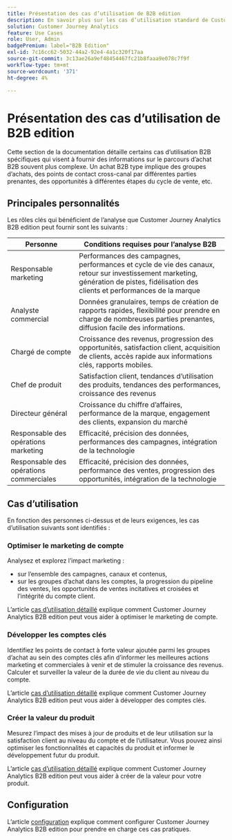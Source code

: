 ```yaml
---
title: Présentation des cas d’utilisation de B2B edition
description: En savoir plus sur les cas d’utilisation standard de Customer Journey Analytics B2B edition
solution: Customer Journey Analytics
feature: Use Cases
role: User, Admin
badgePremium: label="B2B Edition"
exl-id: 7c16cc62-5032-44a2-92e4-4a1c320f17aa
source-git-commit: 3c13ae26a9ef48454467fc21b8faaa9e078c7f9f
workflow-type: tm+mt
source-wordcount: '371'
ht-degree: 4%

---
```


# Présentation des cas d’utilisation de B2B edition

Cette section de la documentation détaille certains cas d’utilisation B2B spécifiques qui visent à fournir des informations sur le parcours d’achat B2B souvent plus complexe. Un achat B2B type implique des groupes d’achats, des points de contact cross-canal par différentes parties prenantes, des opportunités à différentes étapes du cycle de vente, etc.


## Principales personnalités

Les rôles clés qui bénéficient de l’analyse que Customer Journey Analytics B2B edition peut fournir sont les suivants :

| Personne | Conditions requises pour l’analyse B2B |
|---|---|
| Responsable marketing | Performances des campagnes, performances et cycle de vie des canaux, retour sur investissement marketing, génération de pistes, fidélisation des clients et performances de la marque |
| Analyste commercial | Données granulaires, temps de création de rapports rapides, flexibilité pour prendre en charge de nombreuses parties prenantes, diffusion facile des informations. |
| Chargé de compte | Croissance des revenus, progression des opportunités, satisfaction client, acquisition de clients, accès rapide aux informations clés, rapports mobiles. |
| Chef de produit | Satisfaction client, tendances d’utilisation des produits, tendances des performances, croissance des revenus |
| Directeur général | Croissance du chiffre d’affaires, performance de la marque, engagement des clients, expansion du marché |
| Responsable des opérations marketing | Efficacité, précision des données, performances des campagnes, intégration de la technologie |
| Responsable des opérations commerciales | Efficacité, précision des données, performance des ventes, progression des opportunités, intégration de la technologie |


## Cas d’utilisation

En fonction des personnes ci-dessus et de leurs exigences, les cas d’utilisation suivants sont identifiés :

### Optimiser le marketing de compte

Analysez et explorez l’impact marketing :

- sur l’ensemble des campagnes, canaux et contenus,
- sur les groupes d’achat dans les comptes, la progression du pipeline des ventes, les opportunités de ventes incitatives et croisées et l’intégrité du compte client.

L’article [cas d’utilisation détaillé](optimize-account-marketing.md) explique comment Customer Journey Analytics B2B edition peut vous aider à optimiser le marketing de compte.

### Développer les comptes clés

Identifiez les points de contact à forte valeur ajoutée parmi les groupes d’achat au sein des comptes clés afin d’informer les meilleures actions marketing et commerciales à venir et de stimuler la croissance des revenus. Calculer et surveiller la valeur de la durée de vie du client au niveau du compte.

L’article [cas d’utilisation détaillé](grow-key-accounts.md) explique comment Customer Journey Analytics B2B edition peut vous aider à développer des comptes clés.

### Créer la valeur du produit

Mesurez l’impact des mises à jour de produits et de leur utilisation sur la satisfaction client au niveau du compte et de l’utilisateur. Vous pouvez ainsi optimiser les fonctionnalités et capacités du produit et informer le développement futur du produit.

L’article [cas d’utilisation détaillé](build-product-value.md) explique comment Customer Journey Analytics B2B edition peut vous aider à créer de la valeur pour votre produit.


## Configuration

L’article [configuration](setup.md) explique comment configurer Customer Journey Analytics B2B edition pour prendre en charge ces cas pratiques.
